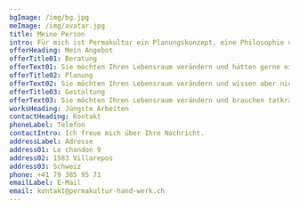 ```yaml
---
bgImage: /img/bg.jpg
meImage: /img/avatar.jpg
title: Meine Person
intro: Für mich ist Permakultur ein Planungskonzept, eine Philosophie und eine Chance für die Zukunft. Seit 2014 beschäftige ich mich intensiv mit den sehr weitreichenden Themen der Permakultur. Ich möchte meinen Kindern und Enkeln eine Welt hinterlassen, in der sie eine intakte Natur vorfinden und in einem gesunden Umfeld aufwachsen können. Deshalb setze ich mich für Permakultur ein.
offerHeading: Mein Angebot
offerTitle01: Beratung
offerText01: Sie möchten Ihren Lebensraum verändern und hätten gerne ein wenig Inspiration? Gerne unterstütze ich Sie mit meinem Wissen bei Ihrer eigenen Planung und Umsetzung.
offerTitle02: Planung
offerText02: Sie möchten Ihren Lebensraum verändern und wissen aber nicht, wie Sie am besten vorgehen sollen? Egal ob Balkon oder Landwirtschaftsfläche, für Sie allein oder eine ganze Gemeinschaft, ich stehe Ihnen gerne mit meinem Wissen und Erfahrungen zur Seite um eine Oase der Vielfalt und ein Rückzugsort der Natur zu Planen.
offerTitle03: Gestaltung
offerText03: Sie möchten Ihren Lebensraum verändern und brauchen tatkräftige Hilfe? Mit meiner gesammelten Erfahrung in der Organisation und Gestaltung können wir gemeinsam fast jedes Projekt umsetzten und der Natur etwas zurückgeben.
worksHeading: Jüngste Arbeiten
contactHeading: Kontakt
phoneLabel: Telefon
contactIntro: Ich freue mich über Ihre Nachricht.
addressLabel: Adresse
address01: Le chandon 9
address02: 1583 Villarepos
address03: Schweiz
phone: +41 79 385 95 71
emailLabel: E-Mail
email: kontakt@permakultur-hand-werk.ch
---
```

